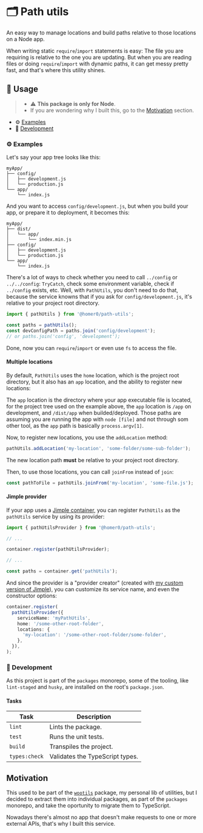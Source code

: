 # 🗂 Path utils

An easy way to manage locations and build paths relative to those locations on a Node app.

When writing static `require`/`import` statements is easy: The file you are requiring is relative to the one you are updating. But when you are reading files or doing `require`/`import` with dynamic paths, it can get messy pretty fast, and that's where this utility shines.

## 🍿 Usage

> - ⚠️ **This package is only for Node**.
> - If you are wondering why I built this, go to the [Motivation](#motivation) section.

- ⚙️ [Examples](#%EF%B8%8F-examples)
- 🤘 [Development](#-development)

### ⚙️ Examples

Let's say your app tree looks like this:

```
myApp/
├── config/
│   ├── development.js
│   └── production.js
└── app/
    └── index.js
```

And you want to access `config/development.js`, but when you build your app, or prepare it to deployment, it becomes this:

```
myApp/
├── dist/
│   └── app/
│       └── index.min.js
├── config/
│   ├── development.js
│   └── production.js
└── app/
    └── index.js
```

There's a lot of ways to check whether you need to call `../config` or `../../config`: `TryCatch`, check some environment variable, check if `../config` exists, etc. Well, with `PathUtils`, you don't need to do that, because the service knowns that if you ask for `config/development.js`, it's relative to your project root directory.

```ts
import { pathUtils } from '@homer0/path-utils';

const paths = pathUtils();
const devConfigPath = paths.join('config/development');
// or paths.join('config', 'development');
```

Done, now you can `require`/`import` or even use `fs` to access the file.

#### Multiple locations

By default, `PathUtils` uses the `home` location, which is the project root directory, but it also has an `app` location, and the ability to register new locations:

The `app` location is the directory where your app executable file is located, for the project tree used on the example above, the `app` location is `/app` on development, and `/dist/app` when builded/deployed. Those paths are assuming you are running the app with `node [file]` and not through som other tool, as the `app` path is basically `process.argv[1]`.

Now, to register new locations, you use the `addLocation` method:

```js
pathUtils.addLocation('my-location', 'some-folder/some-sub-folder');
```

The new location path **must** be relative to your project root directory.

Then, to use those locations, you can call `joinFrom` instead of `join`:

```js
const pathToFile = pathUtils.joinFrom('my-location', 'some-file.js');
```

#### Jimple provider

If your app uses a [Jimple container](https://npmjs.com/package/jimple), you can register `PathUtils` as the `pathUtils` service by using its provider:

```ts
import { pathUtilsProvider } from '@homer0/path-utils';

// ...

container.register(pathUtilsProvider);

// ...

const paths = container.get('pathUtils');
```

And since the provider is a "provider creator" (created with [my custom version of Jimple](https:///npmjs.com/package/@homer0/jimple)), you can customize its service name, and even the constructor options:

```ts
container.register(
  pathUtilsProvider({
    serviceName: 'myPathUtils',
    home: '/some-other-root-folder',
    locations: {
      'my-location': '/some-other-root-folder/some-folder',
    },
  }),
);
```

### 🤘 Development

As this project is part of the `packages` monorepo, some of the tooling, like `lint-staged` and `husky`, are installed on the root's `package.json`.

#### Tasks

| Task          | Description                     |
| ------------- | ------------------------------- |
| `lint`        | Lints the package.              |
| `test`        | Runs the unit tests.            |
| `build`       | Transpiles the project.         |
| `types:check` | Validates the TypeScript types. |

## Motivation

This used to be part of the [`wootils`](https://www.npmjs.com/package/wootils) package, my personal lib of utilities, but I decided to extract them into individual packages, as part of the `packages` monorepo, and take the oportunity to migrate them to TypeScript.

Nowadays there's almost no app that doesn't make requests to one or more external APIs, that's why I built this service.
